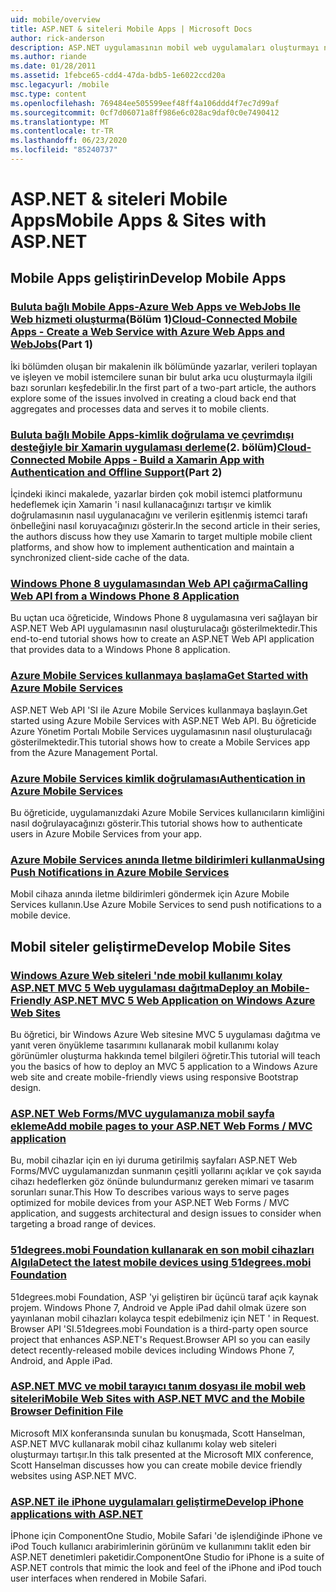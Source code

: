 ```yaml
---
uid: mobile/overview
title: ASP.NET & siteleri Mobile Apps | Microsoft Docs
author: rick-anderson
description: ASP.NET uygulamasının mobil web uygulamaları oluşturmayı nasıl kolaylaştırdığını öğrenin
ms.author: riande
ms.date: 01/28/2011
ms.assetid: 1febce65-cdd4-47da-bdb5-1e6022ccd20a
msc.legacyurl: /mobile
msc.type: content
ms.openlocfilehash: 769484ee505599eef48ff4a106ddd4f7ec7d99af
ms.sourcegitcommit: 0cf7d06071a8ff986e6c028ac9daf0c0e7490412
ms.translationtype: MT
ms.contentlocale: tr-TR
ms.lasthandoff: 06/23/2020
ms.locfileid: "85240737"
---
```

# <a name="mobile-apps--sites-with-aspnet"></a><span data-ttu-id="28d48-103">ASP.NET & siteleri Mobile Apps</span><span class="sxs-lookup"><span data-stu-id="28d48-103">Mobile Apps & Sites with ASP.NET</span></span>

## <a name="develop-mobile-apps"></a><span data-ttu-id="28d48-104">Mobile Apps geliştirin</span><span class="sxs-lookup"><span data-stu-id="28d48-104">Develop Mobile Apps</span></span>

### <a name="cloud-connected-mobile-apps---create-a-web-service-with-azure-web-apps-and-webjobspart-1"></a><span data-ttu-id="28d48-105">[Buluta bağlı Mobile Apps-Azure Web Apps ve WebJobs Ile Web hizmeti oluşturma](https://msdn.microsoft.com/magazine/mt185572)(Bölüm 1)</span><span class="sxs-lookup"><span data-stu-id="28d48-105">[Cloud-Connected Mobile Apps - Create a Web Service with Azure Web Apps and WebJobs](https://msdn.microsoft.com/magazine/mt185572)(Part 1)</span></span>

<span data-ttu-id="28d48-106">İki bölümden oluşan bir makalenin ilk bölümünde yazarlar, verileri toplayan ve işleyen ve mobil istemcilere sunan bir bulut arka ucu oluşturmayla ilgili bazı sorunları keşfedebilir.</span><span class="sxs-lookup"><span data-stu-id="28d48-106">In the first part of a two-part article, the authors explore some of the issues involved in creating a cloud back end that aggregates and processes data and serves it to mobile clients.</span></span>

### <a name="cloud-connected-mobile-apps---build-a-xamarin-app-with-authentication-and-offline-supportpart-2"></a><span data-ttu-id="28d48-107">[Buluta bağlı Mobile Apps-kimlik doğrulama ve çevrimdışı desteğiyle bir Xamarin uygulaması derleme](https://msdn.microsoft.com/magazine/mt422581.aspx)(2. bölüm)</span><span class="sxs-lookup"><span data-stu-id="28d48-107">[Cloud-Connected Mobile Apps - Build a Xamarin App with Authentication and Offline Support](https://msdn.microsoft.com/magazine/mt422581.aspx)(Part 2)</span></span>

<span data-ttu-id="28d48-108">İçindeki ikinci makalede, yazarlar birden çok mobil istemci platformunu hedeflemek için Xamarin 'i nasıl kullanacağınızı tartışır ve kimlik doğrulamasının nasıl uygulanacağını ve verilerin eşitlenmiş istemci tarafı önbelleğini nasıl koruyacağınızı gösterir.</span><span class="sxs-lookup"><span data-stu-id="28d48-108">In the second article in their series, the authors discuss how they use Xamarin to target multiple mobile client platforms, and show how to implement authentication and maintain a synchronized client-side cache of the data.</span></span>

### <a name="calling-web-api-from-a-windows-phone-8-application"></a>[<span data-ttu-id="28d48-109">Windows Phone 8 uygulamasından Web API çağırma</span><span class="sxs-lookup"><span data-stu-id="28d48-109">Calling Web API from a Windows Phone 8 Application</span></span>](../web-api/overview/mobile-clients/calling-web-api-from-a-windows-phone-8-application.md)

<span data-ttu-id="28d48-110">Bu uçtan uca öğreticide, Windows Phone 8 uygulamasına veri sağlayan bir ASP.NET Web API uygulamasının nasıl oluşturulacağı gösterilmektedir.</span><span class="sxs-lookup"><span data-stu-id="28d48-110">This end-to-end tutorial shows how to create an ASP.NET Web API application that provides data to a Windows Phone 8 application.</span></span>

### <a name="get-started-with-azure-mobile-services"></a>[<span data-ttu-id="28d48-111">Azure Mobile Services kullanmaya başlama</span><span class="sxs-lookup"><span data-stu-id="28d48-111">Get Started with Azure Mobile Services</span></span>](https://azure.microsoft.com/documentation/articles/mobile-services-dotnet-backend-windows-store-dotnet-get-started?WT.mc_id=zumo_aspnet)

<span data-ttu-id="28d48-112">ASP.NET Web API 'SI ile Azure Mobile Services kullanmaya başlayın.</span><span class="sxs-lookup"><span data-stu-id="28d48-112">Get started using Azure Mobile Services with ASP.NET Web API.</span></span> <span data-ttu-id="28d48-113">Bu öğreticide Azure Yönetim Portalı Mobile Services uygulamasının nasıl oluşturulacağı gösterilmektedir.</span><span class="sxs-lookup"><span data-stu-id="28d48-113">This tutorial shows how to create a Mobile Services app from the Azure Management Portal.</span></span>

### <a name="authentication-in-azure-mobile-services"></a>[<span data-ttu-id="28d48-114">Azure Mobile Services kimlik doğrulaması</span><span class="sxs-lookup"><span data-stu-id="28d48-114">Authentication in Azure Mobile Services</span></span>](https://azure.microsoft.com/documentation/articles/mobile-services-dotnet-backend-windows-store-dotnet-get-started-users/?WT.mc_id=zumo_aspnet)

<span data-ttu-id="28d48-115">Bu öğreticide, uygulamanızdaki Azure Mobile Services kullanıcıların kimliğini nasıl doğrulayacağınızı gösterir.</span><span class="sxs-lookup"><span data-stu-id="28d48-115">This tutorial shows how to authenticate users in Azure Mobile Services from your app.</span></span>

### <a name="using-push-notifications-in-azure-mobile-services"></a>[<span data-ttu-id="28d48-116">Azure Mobile Services anında Iletme bildirimleri kullanma</span><span class="sxs-lookup"><span data-stu-id="28d48-116">Using Push Notifications in Azure Mobile Services</span></span>](https://azure.microsoft.com/documentation/articles/mobile-services-dotnet-backend-windows-store-dotnet-get-started-push/?WT.mc_id=zumo_aspnet)

<span data-ttu-id="28d48-117">Mobil cihaza anında iletme bildirimleri göndermek için Azure Mobile Services kullanın.</span><span class="sxs-lookup"><span data-stu-id="28d48-117">Use Azure Mobile Services to send push notifications to a mobile device.</span></span>

## <a name="develop-mobile-sites"></a><span data-ttu-id="28d48-118">Mobil siteler geliştirme</span><span class="sxs-lookup"><span data-stu-id="28d48-118">Develop Mobile Sites</span></span>

### <a name="deploy-an-mobile-friendly-aspnet-mvc-5-web-application-on-windows-azure-web-sites"></a>[<span data-ttu-id="28d48-119">Windows Azure Web siteleri 'nde mobil kullanımı kolay ASP.NET MVC 5 Web uygulaması dağıtma</span><span class="sxs-lookup"><span data-stu-id="28d48-119">Deploy an Mobile-Friendly ASP.NET MVC 5 Web Application on Windows Azure Web Sites</span></span>](https://docs.microsoft.com/azure/app-service-web/web-sites-dotnet-deploy-aspnet-mvc-mobile-app)

<span data-ttu-id="28d48-120">Bu öğretici, bir Windows Azure Web sitesine MVC 5 uygulaması dağıtma ve yanıt veren önyükleme tasarımını kullanarak mobil kullanımı kolay görünümler oluşturma hakkında temel bilgileri öğretir.</span><span class="sxs-lookup"><span data-stu-id="28d48-120">This tutorial will teach you the basics of how to deploy an MVC 5 application to a Windows Azure web site and create mobile-friendly views using responsive Bootstrap design.</span></span>

### <a name="add-mobile-pages-to-your-aspnet-web-forms--mvc-application"></a>[<span data-ttu-id="28d48-121">ASP.NET Web Forms/MVC uygulamanıza mobil sayfa ekleme</span><span class="sxs-lookup"><span data-stu-id="28d48-121">Add mobile pages to your ASP.NET Web Forms / MVC application</span></span>](../whitepapers/add-mobile-pages-to-your-aspnet-web-forms-mvc-application.md)

<span data-ttu-id="28d48-122">Bu, mobil cihazlar için en iyi duruma getirilmiş sayfaları ASP.NET Web Forms/MVC uygulamanızdan sunmanın çeşitli yollarını açıklar ve çok sayıda cihazı hedeflerken göz önünde bulundurmanız gereken mimari ve tasarım sorunları sunar.</span><span class="sxs-lookup"><span data-stu-id="28d48-122">This How To describes various ways to serve pages optimized for mobile devices from your ASP.NET Web Forms / MVC application, and suggests architectural and design issues to consider when targeting a broad range of devices.</span></span>

### <a name="detect-the-latest-mobile-devices-using-51degreesmobi-foundation"></a>[<span data-ttu-id="28d48-123">51degrees.mobi Foundation kullanarak en son mobil cihazları Algıla</span><span class="sxs-lookup"><span data-stu-id="28d48-123">Detect the latest mobile devices using 51degrees.mobi Foundation</span></span>](https://github.com/51Degrees/dotNET-Device-Detection)

<span data-ttu-id="28d48-124">51degrees.mobi Foundation, ASP 'yi geliştiren bir üçüncü taraf açık kaynak projem. Windows Phone 7, Android ve Apple iPad dahil olmak üzere son yayınlanan mobil cihazları kolayca tespit edebilmeniz için NET ' in Request. Browser API 'SI.</span><span class="sxs-lookup"><span data-stu-id="28d48-124">51degrees.mobi Foundation is a third-party open source project that enhances ASP.NET's Request.Browser API so you can easily detect recently-released mobile devices including Windows Phone 7, Android, and Apple iPad.</span></span>

### <a name="mobile-web-sites-with-aspnet-mvc-and-the-mobile-browser-definition-file"></a>[<span data-ttu-id="28d48-125">ASP.NET MVC ve mobil tarayıcı tanım dosyası ile mobil web siteleri</span><span class="sxs-lookup"><span data-stu-id="28d48-125">Mobile Web Sites with ASP.NET MVC and the Mobile Browser Definition File</span></span>](http://www.hanselman.com/blog/MixMobileWebSitesWithASPNETMVCAndTheMobileBrowserDefinitionFile.aspx)

<span data-ttu-id="28d48-126">Microsoft MIX konferansında sunulan bu konuşmada, Scott Hanselman, ASP.NET MVC kullanarak mobil cihaz kullanımı kolay web siteleri oluşturmayı tartışır.</span><span class="sxs-lookup"><span data-stu-id="28d48-126">In this talk presented at the Microsoft MIX conference, Scott Hanselman discusses how you can create mobile device friendly websites using ASP.NET MVC.</span></span>

### <a name="develop-iphone-applications-with-aspnet"></a>[<span data-ttu-id="28d48-127">ASP.NET ile iPhone uygulamaları geliştirme</span><span class="sxs-lookup"><span data-stu-id="28d48-127">Develop iPhone applications with ASP.NET</span></span>](https://www.componentsource.com/product/componentone-studio-for-iphone)

<span data-ttu-id="28d48-128">İPhone için ComponentOne Studio, Mobile Safari 'de işlendiğinde iPhone ve iPod Touch kullanıcı arabirimlerinin görünüm ve kullanımını taklit eden bir ASP.NET denetimleri paketidir.</span><span class="sxs-lookup"><span data-stu-id="28d48-128">ComponentOne Studio for iPhone is a suite of ASP.NET controls that mimic the look and feel of the iPhone and iPod touch user interfaces when rendered in Mobile Safari.</span></span>
